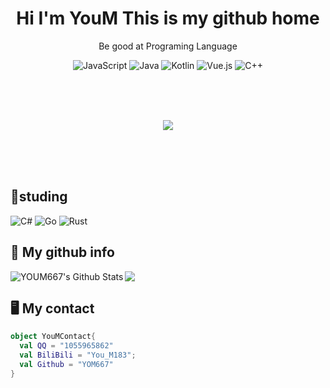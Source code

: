 <div>
  <h1 align="center">Hi I'm YouM This is my github home</h1>
</div>

<div align="center">
  <p align="center">Be good at Programing Language</p>
  <img alt="JavaScript" src="https://img.shields.io/badge/JavaScript-323330?style=for-the-badge&logo=javascript&logoColor=F7DF1E" />
  <img alt="Java" src="https://img.shields.io/badge/Java-ED8B00?style=for-the-badge&logo=java&logoColor=white" />
  <img alt="Kotlin" src="https://img.shields.io/badge/Kotlin-0095D5?&style=for-the-badge&logo=kotlin&logoColor=white" />
  <img alt="Vue.js" src="https://img.shields.io/badge/Vue.js-35495E?style=for-the-badge&logo=vuedotjs&logoColor=4FC08D" />
  <img alt="C++" src="https://img.shields.io/badge/C++-B0E0E6?style=for-the-badge&logo=cplusplus&logoColor=1E90FF" />
</div>

<br/><br/><br/>


<div>
<p align="center" ><img  src="https://avatars.githubusercontent.com/u/78844634?s=40&v=4"></p>
<div>

<br/><br/><br/>
## 🔬studing
<p>
  <img alt="C#" src="https://img.shields.io/badge/Csharp-4169E1?style=for-the-badge&logo=csharp#&logoColor=B0C4DE" />
  <img alt="Go" src="https://img.shields.io/badge/Go-B0E0E6?style=for-the-badge&logo=go&logoColor=6495ED" />
  <img alt="Rust" src="https://img.shields.io/badge/Rust-DB7093?style=for-the-badge&logo=rust&logoColor=white" />
</p>

## 🌠 My github info 

<div>
  <img align="left" src="https://github-readme-stats.vercel.app/api?username=YOM667&theme=vue&show_icons=true&hide=stars&count_private=true" alt="YOUM667's Github Stats" />
<img src="https://github-readme-stats.vercel.app/api/top-langs/?username=YOM667&theme=vue&langs_count=6&layout=compact" />
</div>

## 🖥️ My contact 
```kotlin
object YouMContact{
  val QQ = "1055965862"
  val BiliBili = "You_M183";
  val Github = "YOM667"
}
```

